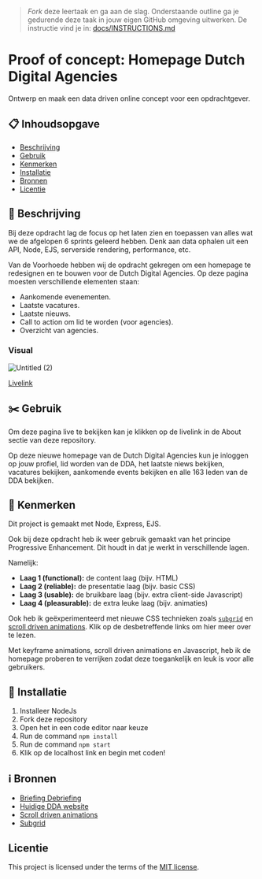 > _Fork_ deze leertaak en ga aan de slag. Onderstaande outline ga je gedurende deze taak in jouw eigen GitHub omgeving uitwerken. De instructie vind je in: [docs/INSTRUCTIONS.md](docs/INSTRUCTIONS.md)

# Proof of concept: Homepage Dutch Digital Agencies
<!-- Geef je project een titel en schrijf in één zin wat het is -->
Ontwerp en maak een data driven online concept voor een opdrachtgever.

## 📋 Inhoudsopgave

  * [Beschrijving](https://github.com/Annevd/proof-of-concept?tab=readme-ov-file#-beschrijving)
  * [Gebruik](https://github.com/Annevd/proof-of-concept?tab=readme-ov-file#%EF%B8%8F-gebruik)
  * [Kenmerken](https://github.com/Annevd/proof-of-concept?tab=readme-ov-file#-kenmerken)
  * [Installatie](https://github.com/Annevd/proof-of-concept?tab=readme-ov-file#-installatie)
  * [Bronnen](https://github.com/Annevd/proof-of-concept?tab=readme-ov-file#%E2%84%B9%EF%B8%8F-bronnen)
  * [Licentie](#licentie)

## 📄 Beschrijving
<!-- Bij Beschrijving staat kort beschreven wat voor project het is en wat je hebt gemaakt -->
Bij deze opdracht lag de focus op het laten zien en toepassen van alles wat we de afgelopen 6 sprints geleerd hebben. Denk aan data ophalen uit een API, Node, EJS, serverside rendering, performance, etc.

Van de Voorhoede hebben wij de opdracht gekregen om een homepage te redesignen en te bouwen voor de Dutch Digital Agencies. Op deze pagina moesten verschillende elementen staan:

- Aankomende evenementen.
- Laatste vacatures.
- Laatste nieuws.
- Call to action om lid te worden (voor agencies).
- Overzicht van agencies.

<!-- Voeg een mooie poster visual toe 📸 -->

### Visual

![Untitled (2)](https://github.com/Annevd/proof-of-concept/assets/144004647/3141cbb8-6029-403f-a60f-14449a2ec0cc)

<!-- Voeg een link toe naar Github Pages 🌐-->
[Livelink](https://proof-of-concept-ezyj.onrender.com)

## ✂️ Gebruik
<!-- Bij Gebruik staat de user story, hoe het werkt en wat je er mee kan. -->
Om deze pagina live te bekijken kan je klikken op de livelink in de About sectie van deze repository.

Op deze nieuwe homepage van de Dutch Digital Agencies kun je inloggen op jouw profiel, lid worden van de DDA, het laatste niews bekijken, vacatures bekijken, aankomende events bekijken en alle 163 leden van de DDA bekijken.

## 📍 Kenmerken
<!-- Bij Kenmerken staat welke technieken zijn gebruikt en hoe. Wat is de HTML structuur? Wat zijn de belangrijkste dingen in CSS? Wat is er met JS gedaan en hoe? Misschien heb je iets met NodeJS gedaan, of heb je een framwork of library gebruikt? -->
Dit project is gemaakt met Node, Express, EJS.

Ook bij deze opdracht heb ik weer gebruik gemaakt van het principe Progressive Enhancement. Dit houdt in dat je werkt in verschillende lagen.

Namelijk:

- **Laag 1 (functional):** de content laag (bijv. HTML)
- **Laag 2 (reliable):** de presentatie laag (bijv. basic CSS)
- **Laag 3 (usable):** de bruikbare laag (bijv. extra client-side Javascript)
- **Laag 4 (pleasurable):** de extra leuke laag (bijv. animaties)

Ook heb ik geëxperimenteerd met nieuwe CSS technieken zoals [`subgrid`](https://github.com/Annevd/proof-of-concept/wiki/3.-Bouwen#subgrid) en [scroll driven animations](https://github.com/Annevd/proof-of-concept/wiki/3.-Bouwen#scroll-driven-animation-1). Klik op de desbetreffende links om hier meer over te lezen.

Met keyframe animations, scroll driven animations en Javascript, heb ik de homepage proberen te verrijken zodat deze toegankelijk en leuk is voor alle gebruikers.

## 📲 Installatie
<!-- Bij Instalatie staat hoe een andere developer aan jouw repo kan werken -->
1. Installeer NodeJs
2. Fork deze repository
3. Open het in een code editor naar keuze
4. Run de command `npm install`
5. Run de command `npm start`
6. Klik op de localhost link en begin met coden!

## ℹ️ Bronnen

- [Briefing Debriefing](https://github.com/fdnd-task/briefing-debriefing)
- [Huidige DDA website](https://dutchdigitalagencies.com/)
- [Scroll driven animations](https://scroll-driven-animations.style/)
- [Subgrid](https://developer.mozilla.org/en-US/docs/Web/CSS/CSS_grid_layout/Subgrid)

## Licentie

This project is licensed under the terms of the [MIT license](./LICENSE).
